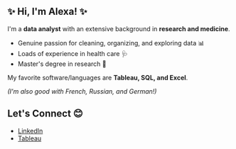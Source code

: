## ✨ Hi, I'm Alexa! ✨

I'm a **data analyst** with an extensive background in **research and medicine**. 

* Genuine passion for cleaning, organizing, and exploring data 📊 <br>
* Loads of experience in health care 🩺 <br>
* Master's degree in research 🔬 <br>

My favorite software/languages are **Tableau, SQL, and Excel**. <br>

<i>(I'm also good with French, Russian, and German!)</i>


## Let's Connect 😊

- <a href="https://www.linkedin.com/in/alexandraburdewick/">LinkedIn</a>
- <a href="https://public.tableau.com/app/profile/alexandra.krasnogorska">Tableau</a> 

<b>

